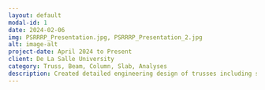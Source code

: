 ```yaml
---
layout: default
modal-id: 1
date: 2024-02-06
img: PSRRRP_Presentation.jpg, PSRRRP_Presentation_2.jpg
alt: image-alt
project-date: April 2024 to Present
client: De La Salle University 
category: Truss, Beam, Column, Slab, Analyses
description: Created detailed engineering design of trusses including steel and timber truss designs, retrofit designs of beams and columns, rebar design, carbon fiber reinforcement polymer application on low to mid-rise buildings and utilized STAAD.Pro  
---
```

